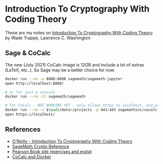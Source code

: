 # Introduction To Cryptography With Coding Theory

These are my notes on [Introduction To Cryptography With Coding Theory](https://learning.oreilly.com/library/view/introduction-to-cryptography/9780136758181/) by Wade Trappe, Lawrence C. Washington

## Sage & CoCalc

The new (July 2021) CoCalc image is 12GB and include a lot of extras (LaTeX, etc..).
So Sage may be a better choice for now.

```bash
docker run --rm -p 8888:8888 sagemath/sagemath-jupyter
open http://localhost:8888/

# or for just a console
docker run --rm -it sagemath/sagemath

# for CoCalc - NOT WORKING YET - only allows https to localhost, and problems setting up postgres
docker run --rm -v $(pwd)/data:/projects -p 443:443 sagemathinc/cocalc
open https://localhost/
```

## References

- [O'Reilly - Introduction To Cryptography With Coding Theory](https://learning.oreilly.com/library/view/introduction-to-cryptography/9780136758181/)
- [SageMath Crypto Reference](https://doc.sagemath.org/pdf/en/reference/cryptography/cryptography.pdf)
- [Pearson Book site (exercises and erata)](https://media.pearsoncmg.com/ph/esm/esm_trappe_crypt3e_20/trappe_crypt3e_main.html)
- [CoCalc and Docker](https://doc.cocalc.com/docker-image.html)
